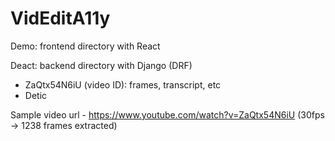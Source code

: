 # VidEditA11y


Demo: frontend directory with React

Deact: backend directory with Django (DRF)
- ZaQtx54N6iU (video ID): frames, transcript, etc
- Detic 



Sample video url - https://www.youtube.com/watch?v=ZaQtx54N6iU
(30fps -> 1238 frames extracted)
